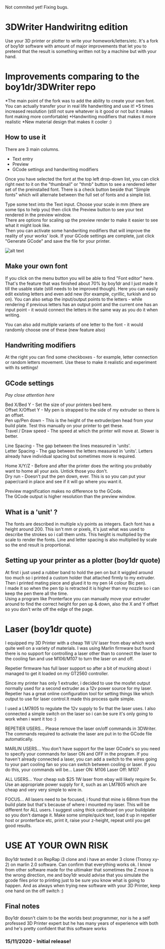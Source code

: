 Not commited yet! Fixing bugs.

# 3DWriter Handwiritng edition
Use your 3D printer or plotter to write your homework/letters/etc. It's a fork of boy1dr software with amount of major improvements that let you to pretend that the result is something written not by a machine but with your hand.

# Improvements comparing to the boy1dr/3DWriter repo 
*The main point of the fork was to add the ability to create your own font. You can actually transfer your in real life handwriting and use it!
*5 times increased resolution (still not sure whatever is it good or not but it makes font making more comfortable)
*Handwriting modifiers that makes it more realistic
*New material design that makes it cooler :)
 
## How to use it
There are 3 main columns. 
- Text entry
- Preview
- GCode settings and handwriting modifiers

Once you have selected the font at the top left drop-down list, you can click right next to it on the "thumbnail" or "thmb" button to see a rendered letter set of the preinstalled font. There is a check button beside that "Simple fonts" which will alternate between the full set of fonts and a simple list.

Type some text into the Text input. Choose your scale in mm (there are some tips to help you) then click the Preview button to see your text rendered in the preview window.  
There are options for scaling up the preview render to make it easier to see what it might look like.  
Then you can activate some handwriting modifiers that will improve the reality of your works' look.
If your GCode settings are complete, just click "Generate GCode" and save the file for your printer.

![alt text](https://github.com/boy1dr/3DWriter/blob/master/interface.PNG "Interface")

## Make your own font

If you click on the menu button you will be able to find "Font editor" here. That's the feature that was finished about 70%  by boy1dr and I just made it till the usable state (still needs to be improved though). Here you can easily edit existing letters and even add new (for example, cyrillic, turkish and so on). You can also setup the input/output points to the letters - while rendering if previous letters has an output point and the current one has an input point - it would connect the letters in the same way as you do it when writing.

You can also add multiple variants of one letter to the font - it would randomly choose one of these (new feature also)
## Handwriting modifiers
At the right you can find some checkboxes - for example, letter connection or random letters movement. Use these to make it realistic and experiment with its settings!
## GCode settings
*Pay close attention here*

Bed X/Bed Y - Set the size of your printers bed here.  
Offset X/Offset Y - My pen is strapped to the side of my extruder so there is an offset.  
Pen up/Pen down - This is the height of the extruder/pen head from your build plate. Test this manually on your printer to get these.  
Travel / Draw speed - The speed at which the printer will move at. Slower is better.  

Line Spacing - The gap between the lines measured in 'units'.  
Letter Spacing - The gap between the letters measured in 'units'. Letters already have individual spacing but sometimes more is required.  

Home X/Y/Z - Before and after the printer does the writing you probably want to home all your axis. Untick those you don't.  
Dry run - Doesn't put the pen down, ever. This is so you can put your paper/card in place and see if it will go where you want it.  

Preview magnification makes no difference to the GCode.  
The GCode output is higher resolution than the preview window.  

## What is a 'unit' ?
The fonts are described in multiple x/y points as integers. Each font has a height around 200.
This isn't mm or pixels, it's just what was used to describe the strokes so i call them units.
This height is multiplied by the scale to render the fonts. Line and letter spacing is also multiplied by scale so the end result is proportional.

## Setting up your printer as a plotter (boy1dr quote)
At first i just used a rubber band to hold the pen on but it wiggled around too much so i printed a custom holder that attached firmly to my extruder. Then i printed mating piece and glued it to my pen (4 colour Bic pen).  
I made it so when the pen tip is retracted it is higher than my nozzle so i can keep the pen there all the time.  
Using a program like Pronterface you can manually move your extruder around to find the correct height for pen up & down, also the X and Y offset so you don't write off the edge of the page.

# Laser (boy1dr quote)
I equipped my 3D Printer with a cheap 1W UV laser from ebay which work quite well on a variety of materials.
I was using Marlin firmware but found there is no support for controlling a laser other than to connect the laser to the cooling fan and use M106/M107 to turn the laser on and off.

Repetier firmware has full laser support so after a bit of mucking about i managed to get it loaded on my GT2560 controller.

Since my printer has only 1 extruder, i decided to use the mosfet output normally used for a second extruder as a 12v power source for my laser.
Repetier has a great online configuration tool for setting things like which output to use for laser control.It made this process quite simple.

I used a LM7805 to regulate the 12v supply to 5v that the laser uses. 
I also connected a simple switch on the laser so i can be sure it's only going to work when i want it too :)


REPETIER USERS...
Please remove the laser on/off commands in 3DWriter. The commands required to activate the laser are put in to the GCode file automatically.

MARLIN USERS...
You don't have support for the laser GCode's so you need to specify your commands for laser ON and OFF in the program.
If you haven't already connected a laser, you can add a switch to the wires going to your part cooling fan so you can switch between cooling or laser.
If you do this, your commands will be...
Laser ON: M106
Laser Off: M107

ALL USERS...
Your cheap sub $25 1W laser from ebay will likely require 5v. Use an appropriate power supply for it, such as an LM7805 which are cheap and very very simple to wire in.

FOCUS...
All lasers need to be focused, i found that mine is 68mm from the build plate but that's because of where i mounted my laser. This will be different for ALL users.
I suggest using thick cardboard on your buildplate so you don't damage it. Make some simple/quick text, load it up in repetier host or pronterface etc, print it, raise your z-height, repeat until you get good results.




# USE AT YOUR OWN RISK
Boy1dr tested it on RepRap i3 clone and i have an ender 3 clone (Tronxy xy-2) on marlin 2.0 software. Can confirm that everything works ok.
I know from other software made for the ultimaker that sometimes the Z move is the wrong direction, me and boy1dr would advise that you simulate the gcode files prior to printing just to be sure you know what is going to happen. 
And as always when trying new software with your 3D Printer, keep one hand on the off switch :)

## Final notes
Boy1dr doesn't  claim to be the worlds best programmer, nor is he a self professed 3D Printer expert but he has many years of experience with both and he's pretty confident that this software works


### 15/11/2020 - Initial release!
